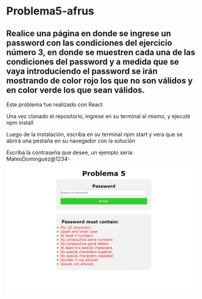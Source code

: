 # Problema5-afrus
<h2>Realice una página en donde se ingrese un password con las condiciones del ejercicio número 3, en donde se muestren cada una de las condiciones del password y a medida que se vaya introduciendo el password se irán mostrando de color rojo los que no son válidos y en color verde los que sean válidos.
</h2>

<p>Este problema fue realizado con React</p>

<p>Una vez clonado el repositorio, ingrese en su terminal al mismo, y ejecuté npm install</p>
<p>Luego de la instalación, escriba en su terminal npm start y vera que se abrirá una pestaña en su navegador con la solución</p>

<p>Escriba la contraseña que desee, un ejemplo sería: MateoDominguez@1234-</p>
<img src="problema5.png" alt="ejemplo"/>
